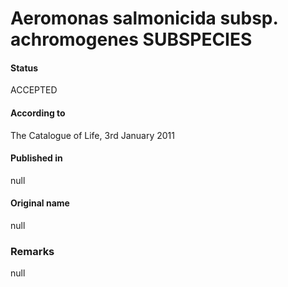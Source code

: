 # Aeromonas salmonicida subsp. achromogenes SUBSPECIES

#### Status
ACCEPTED

#### According to
The Catalogue of Life, 3rd January 2011

#### Published in
null

#### Original name
null

### Remarks
null